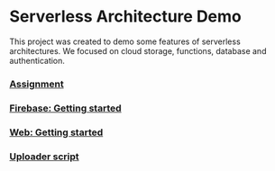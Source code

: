 # Serverless Architecture Demo

This project was created to demo some features of serverless architectures. We focused on cloud storage, functions, database and authentication.

### [Assignment](ASSIGNMENT.md)

### [Firebase: Getting started](HOWTO.md)

### [Web: Getting started](public/README.md)

### [Uploader script](UPLOADER.md)
